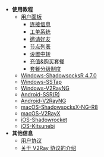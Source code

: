 * **使用教程**
	* [用户面板](/panel)
		* [连接信息](/panel?id=连接信息)
		* [工单系统](/panel?id=工单系统)
		* [邀请好友](/panel?id=邀请好友)
		* [节点列表](/panel?id=节点列表)
		* [设置中转](/panel?id=设置中转)
		* [充值&购买套餐](/panel?id=充值amp购买套餐)
		* [套餐分级制度](/panel?id=套餐分级制度)
	* [Windows-ShadowsocksR 4.7.0](/ssr-win)
	* [Windows-SSTap](/ssr-game)
	* [Windows-V2RayNG](/v2ray-win)
	* [Android-SSR(R)](/ssr-android)
	* [Android-V2RayNG](/v2ray-android)
	* [macOS-ShadowsocksX-NG-R8](/ssr-mac)
	* [macOS-V2RayX](/v2ray-mac)
	* [iOS-Shadowrocket](/ssr-ios)
	* [iOS-Kitsunebi](/v2ray-ios)
* **其他信息**
	* [用户协议](/agreement)
	* [关于 V2Ray 协议的介绍](/whats-v2ray)
